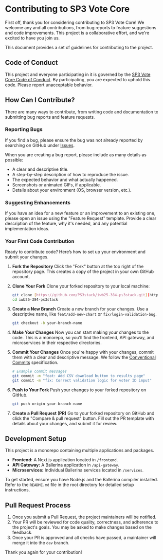 # Contributing to SP3 Vote Core

First off, thank you for considering contributing to SP3 Vote Core! We welcome any and all contributions, from bug reports to feature suggestions and code improvements. This project is a collaborative effort, and we're excited to have you join us.

This document provides a set of guidelines for contributing to the project.

## Code of Conduct

This project and everyone participating in it is governed by the [SP3 Vote Core Code of Conduct](./CODE_OF_CONDUCT.md). By participating, you are expected to uphold this code. Please report unacceptable behavior.

## How Can I Contribute?

There are many ways to contribute, from writing code and documentation to submitting bug reports and feature requests.

### Reporting Bugs

If you find a bug, please ensure the bug was not already reported by searching on GitHub under [Issues](https://github.com/PS3stack/iwb25-384-ps3stack/issues).

When you are creating a bug report, please include as many details as possible:

-   A clear and descriptive title.
-   A step-by-step description of how to reproduce the issue.
-   The expected behavior and what actually happened.
-   Screenshots or animated GIFs, if applicable.
-   Details about your environment (OS, browser version, etc.).

### Suggesting Enhancements

If you have an idea for a new feature or an improvement to an existing one, please open an issue using the "Feature Request" template. Provide a clear description of the feature, why it's needed, and any potential implementation ideas.

### Your First Code Contribution

Ready to contribute code? Here’s how to set up your environment and submit your changes.

1.  **Fork the Repository**
    Click the "Fork" button at the top right of the repository page. This creates a copy of the project in your own GitHub account.

2.  **Clone Your Fork**
    Clone your forked repository to your local machine:
    ```bash
    git clone [https://github.com/PS3stack/iwb25-384-ps3stack.git](https://github.com/PS3stack/iwb25-384-ps3stack.git)
    cd iwb25-384-ps3stack
    ```

3.  **Create a New Branch**
    Create a new branch for your changes. Use a descriptive name, like `feat/add-new-chart` or `fix/login-validation-bug`.
    ```bash
    git checkout -b your-branch-name
    ```

4.  **Make Your Changes**
    Now you can start making your changes to the code. This is a monorepo, so you'll find the frontend, API gateway, and microservices in their respective directories.

5.  **Commit Your Changes**
    Once you're happy with your changes, commit them with a clear and descriptive message. We follow the [Conventional Commits](https://www.conventionalcommits.org/) specification.
    ```bash
    # Example commit messages
    git commit -m "feat: Add CSV download button to results page"
    git commit -m "fix: Correct validation logic for voter ID input"
    ```

6.  **Push to Your Fork**
    Push your changes to your forked repository on GitHub.
    ```bash
    git push origin your-branch-name
    ```

7.  **Create a Pull Request (PR)**
    Go to your forked repository on GitHub and click the "Compare & pull request" button. Fill out the PR template with details about your changes, and submit it for review.

## Development Setup

This project is a monorepo containing multiple applications and packages.

-   **Frontend:** A Next.js application located in `/frontend`.
-   **API Gateway:** A Ballerina application in `/api-gateway`.
-   **Microservices:** Individual Ballerina services located in `/services`.

To get started, ensure you have Node.js and the Ballerina compiler installed. Refer to the `README.md` file in the root directory for detailed setup instructions.

## Pull Request Process

1.  Once you submit a Pull Request, the project maintainers will be notified.
2.  Your PR will be reviewed for code quality, correctness, and adherence to the project's goals. You may be asked to make changes based on the feedback.
3.  Once your PR is approved and all checks have passed, a maintainer will merge it into the `dev` branch.

Thank you again for your contribution!
